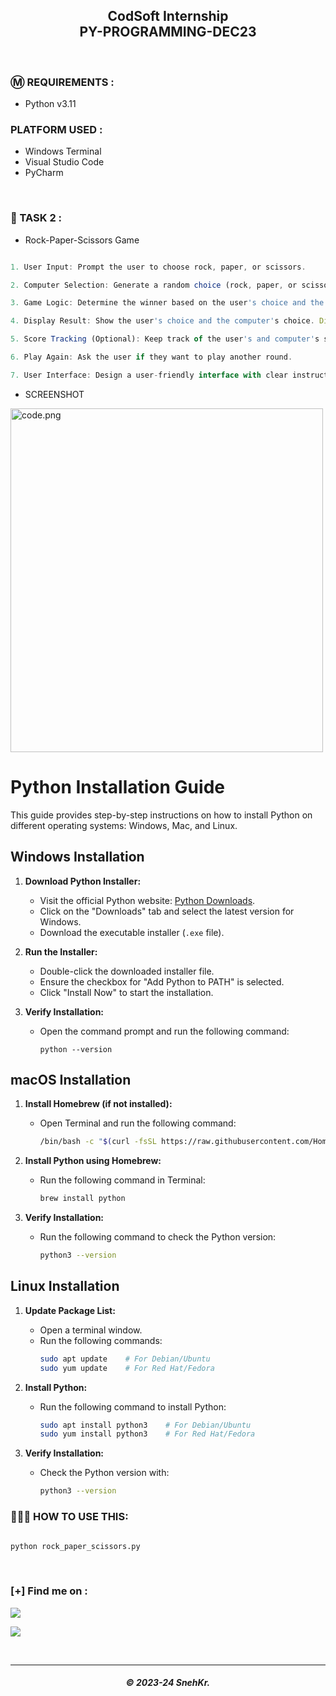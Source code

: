 <h2 align="center"> CodSoft Internship</br>PY-PROGRAMMING-DEC23 </h2>

</br>

### Ⓜ️ REQUIREMENTS :

- Python v3.11

### PLATFORM USED :

- Windows Terminal
- Visual Studio Code
- PyCharm

</br>

### 📝 TASK 2 :

- Rock-Paper-Scissors Game

```javascript

1. User Input: Prompt the user to choose rock, paper, or scissors.

2. Computer Selection: Generate a random choice (rock, paper, or scissors) for the computer.

3. Game Logic: Determine the winner based on the user's choice and the computer's choice. Rock beats scissors, scissors beat paper, and paper beats rock.

4. Display Result: Show the user's choice and the computer's choice. Display the result, whether the user wins, loses, or it's a tie.

5. Score Tracking (Optional): Keep track of the user's and computer's scores for multiple rounds.

6. Play Again: Ask the user if they want to play another round.

7. User Interface: Design a user-friendly interface with clear instructions and feedback.

```

- SCREENSHOT

<img src="https://drive.snehkr.workers.dev/0:/CodSoft/task-02.png" width="500px" height="550px" alt="code.png">

</br>

# Python Installation Guide

This guide provides step-by-step instructions on how to install Python on different operating systems: Windows, Mac, and Linux.

## Windows Installation

1. **Download Python Installer:**

   - Visit the official Python website: [Python Downloads](https://www.python.org/downloads/).
   - Click on the "Downloads" tab and select the latest version for Windows.
   - Download the executable installer (`.exe` file).

2. **Run the Installer:**

   - Double-click the downloaded installer file.
   - Ensure the checkbox for "Add Python to PATH" is selected.
   - Click "Install Now" to start the installation.

3. **Verify Installation:**
   - Open the command prompt and run the following command:
     ```
     python --version
     ```

## macOS Installation

1. **Install Homebrew (if not installed):**

   - Open Terminal and run the following command:
     ```bash
     /bin/bash -c "$(curl -fsSL https://raw.githubusercontent.com/Homebrew/install/HEAD/install.sh)"
     ```

2. **Install Python using Homebrew:**

   - Run the following command in Terminal:
     ```bash
     brew install python
     ```

3. **Verify Installation:**
   - Run the following command to check the Python version:
     ```bash
     python3 --version
     ```

## Linux Installation

1. **Update Package List:**

   - Open a terminal window.
   - Run the following commands:
     ```bash
     sudo apt update    # For Debian/Ubuntu
     sudo yum update    # For Red Hat/Fedora
     ```

2. **Install Python:**

   - Run the following command to install Python:
     ```bash
     sudo apt install python3    # For Debian/Ubuntu
     sudo yum install python3    # For Red Hat/Fedora
     ```

3. **Verify Installation:**
   - Check the Python version with:
     ```bash
     python3 --version
     ```

### 👨🏽‍💻 HOW TO USE THIS:

```py

python rock_paper_scissors.py

```

</br>

### [+] Find me on :

<a href="https://telegram.me/SnehKr" target="_blank"><img src="https://img.shields.io/badge/Messenger-SnehKr-blue?style=for-the-badge&logo=messenger"></a>

<a href="mailto:Snehkr.official@gmail.com" target="_blank"><img src="https://img.shields.io/badge/Email-Snehkr.official@gmail.com-blue?style=for-the-badge&logo=gmail"></a>

</br>

---

<h5 align="center">© 2023-24 SnehKr.</h5>

